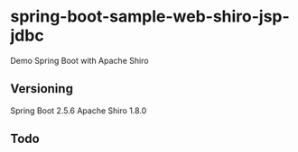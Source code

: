 # spring-boot-sample-web-shiro-jsp-jdbc

Demo Spring Boot with Apache Shiro 

## Versioning

Spring Boot 2.5.6
Apache Shiro 1.8.0

## Todo

